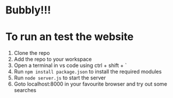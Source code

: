 # Bubbly!!!

# To run an test the website
1. Clone the repo
2. Add the repo to your workspace
3. Open a terminal in vs code using ctrl + shift + `
4. Run ```npm install package.json``` to install the required modules
5. Run ```node server.js``` to start the server
6. Goto localhost:8000 in your favourite browser and try out some searches

